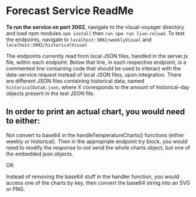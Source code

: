 # Forecast Service ReadMe

**To run the service on port 3002**, navigate to the visual-voyager directory and load npm modules ```npm install``` then ```run npm run live-reload```. To test the endpoints, navigate to ```localhost:3002/weeklyVisual``` and ```localhost:3002/historicalVisual```

The endpoints currently read from local JSON files, handled in the server.js file, within each endpoint. Below that line, in each respective endpoint, is a commented line containing code that should be used to interact with the data-service request instead of local JSON files, upon integration.
There are different JSON files containing historical data, named ``historicalDataX.json``, where X corresponds to the amount of historical-day objects present in the test JSON file.

## In order to print an actual chart, you would need to either:

Not convert to base64 in the handleTemperatureCharts() functions (either weekly or historical). Then in the appropriate endpoint try block, you would need to modify the response to not send the whole charts object, but one of the embedded json objects.

OR

Instead of removing the base64 stuff in the handler function, you would access one of the charts by key, then convert the base64 string into an SVG or PNG.
